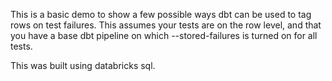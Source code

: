 This is a basic demo to show a few possible ways dbt can be used to tag rows on test failures. This assumes your tests are on the row level, and that you have a base dbt pipeline on which --stored-failures is turned on for all tests.

This was built using databricks sql.
